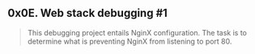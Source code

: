 ## 0x0E. Web stack debugging #1
> This debugging project entails NginX configuration. The task is to determine what is preventing NginX from listening to port 80.